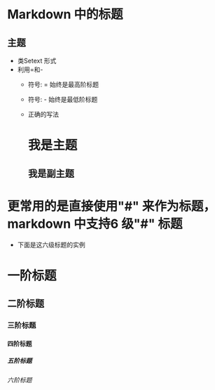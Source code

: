 # Markdown 中的标题
## 主题

- 类Setext 形式
- 利用=和- 
    - 符号: = 始终是最高阶标题
    - 符号: - 始终是最低阶标题
    - 正确的写法
    
        我是主题
        =======
        我是副主题
        --------
        
# 更常用的是直接使用"#" 来作为标题，markdown 中支持6 级"#" 标题
- 下面是这六级标题的实例
# 一阶标题
## 二阶标题
### 三阶标题
#### 四阶标题
##### 五阶标题
###### 六阶标题
        


